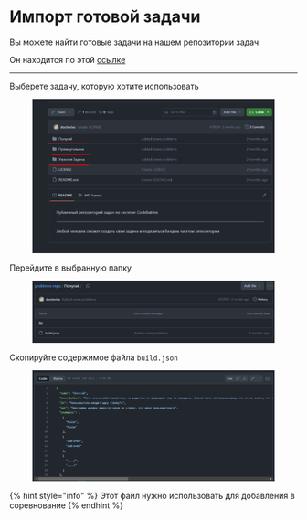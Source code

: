 # Импорт готовой задачи

Вы можете найти готовые задачи на нашем репозитории задач

Он находится по этой [ссылке](https://github.com/CodeBattles-nn/problems-repo)

***

Выберете задачу, которую хотите использовать

<figure><img src="../../.gitbook/assets/image (24).png" alt=""><figcaption></figcaption></figure>

Перейдите в выбранную папку

<figure><img src="../../.gitbook/assets/image (25).png" alt=""><figcaption></figcaption></figure>

Скопируйте содержимое файла `build.json`

<figure><img src="../../.gitbook/assets/image (26).png" alt=""><figcaption></figcaption></figure>

{% hint style="info" %}
Этот файл нужно использовать для добавления в соревнование
{% endhint %}
